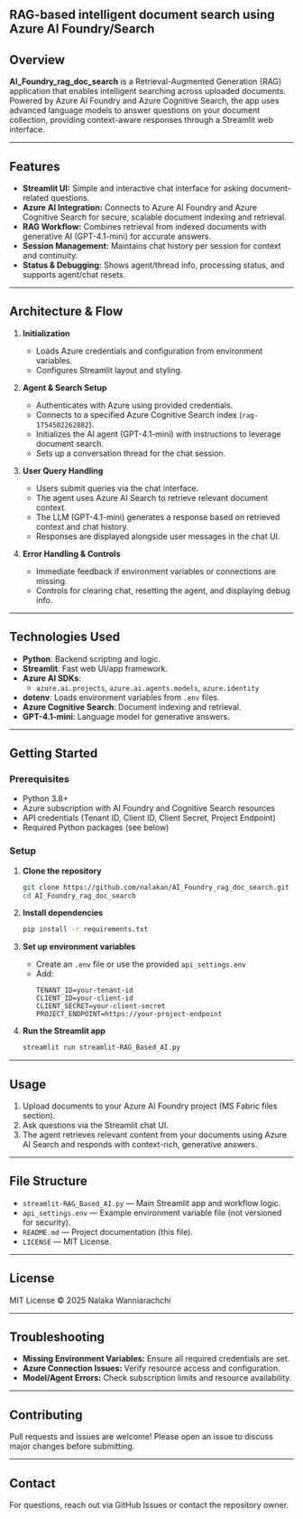 ## RAG-based intelligent document search using Azure AI Foundry/Search

## Overview

**AI_Foundry_rag_doc_search** is a Retrieval-Augmented Generation (RAG) application that enables intelligent searching across uploaded documents. Powered by Azure AI Foundry and Azure Cognitive Search, the app uses advanced language models to answer questions on your document collection, providing context-aware responses through a Streamlit web interface.

---

## Features

- **Streamlit UI:** Simple and interactive chat interface for asking document-related questions.
- **Azure AI Integration:** Connects to Azure AI Foundry and Azure Cognitive Search for secure, scalable document indexing and retrieval.
- **RAG Workflow:** Combines retrieval from indexed documents with generative AI (GPT-4.1-mini) for accurate answers.
- **Session Management:** Maintains chat history per session for context and continuity.
- **Status & Debugging:** Shows agent/thread info, processing status, and supports agent/chat resets.

---

## Architecture & Flow

1. **Initialization**
   - Loads Azure credentials and configuration from environment variables.
   - Configures Streamlit layout and styling.

2. **Agent & Search Setup**
   - Authenticates with Azure using provided credentials.
   - Connects to a specified Azure Cognitive Search index (`rag-1754502262882`).
   - Initializes the AI agent (GPT-4.1-mini) with instructions to leverage document search.
   - Sets up a conversation thread for the chat session.

3. **User Query Handling**
   - Users submit queries via the chat interface.
   - The agent uses Azure AI Search to retrieve relevant document context.
   - The LLM (GPT-4.1-mini) generates a response based on retrieved context and chat history.
   - Responses are displayed alongside user messages in the chat UI.

4. **Error Handling & Controls**
   - Immediate feedback if environment variables or connections are missing.
   - Controls for clearing chat, resetting the agent, and displaying debug info.

---

## Technologies Used

- **Python**: Backend scripting and logic.
- **Streamlit**: Fast web UI/app framework.
- **Azure AI SDKs**: 
  - `azure.ai.projects`, `azure.ai.agents.models`, `azure.identity`
- **dotenv**: Loads environment variables from `.env` files.
- **Azure Cognitive Search**: Document indexing and retrieval.
- **GPT-4.1-mini**: Language model for generative answers.

---

## Getting Started

### Prerequisites

- Python 3.8+
- Azure subscription with AI Foundry and Cognitive Search resources
- API credentials (Tenant ID, Client ID, Client Secret, Project Endpoint)
- Required Python packages (see below)

### Setup

1. **Clone the repository**
   ```sh
   git clone https://github.com/nalakan/AI_Foundry_rag_doc_search.git
   cd AI_Foundry_rag_doc_search
   ```

2. **Install dependencies**
   ```sh
   pip install -r requirements.txt
   ```

3. **Set up environment variables**
   - Create an `.env` file or use the provided `api_settings.env`
   - Add:
     ```
     TENANT_ID=your-tenant-id
     CLIENT_ID=your-client-id
     CLIENT_SECRET=your-client-secret
     PROJECT_ENDPOINT=https://your-project-endpoint
     ```

4. **Run the Streamlit app**
   ```sh
   streamlit run streamlit-RAG_Based_AI.py
   ```

---

## Usage

1. Upload documents to your Azure AI Foundry project (MS Fabric files section).
2. Ask questions via the Streamlit chat UI.
3. The agent retrieves relevant content from your documents using Azure AI Search and responds with context-rich, generative answers.

---

## File Structure

- `streamlit-RAG_Based_AI.py` — Main Streamlit app and workflow logic.
- `api_settings.env` — Example environment variable file (not versioned for security).
- `README.md` — Project documentation (this file).
- `LICENSE` — MIT License.

---

## License

MIT License © 2025 Nalaka Wanniarachchi

---

## Troubleshooting

- **Missing Environment Variables:** Ensure all required credentials are set.
- **Azure Connection Issues:** Verify resource access and configuration.
- **Model/Agent Errors:** Check subscription limits and resource availability.

---

## Contributing

Pull requests and issues are welcome! Please open an issue to discuss major changes before submitting.

---

## Contact

For questions, reach out via GitHub Issues or contact the repository owner.
